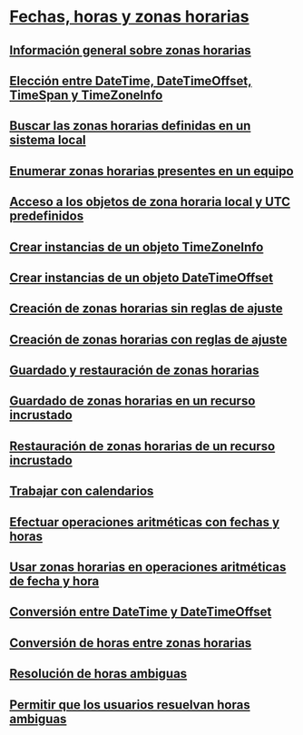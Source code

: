 # [Fechas, horas y zonas horarias](index.md)
## [Información general sobre zonas horarias](time-zone-overview.md)
## [Elección entre DateTime, DateTimeOffset, TimeSpan y TimeZoneInfo](choosing-between-datetime.md)
## [Buscar las zonas horarias definidas en un sistema local](finding-the-time-zones-on-local-system.md)
## [Enumerar zonas horarias presentes en un equipo](enumerate-time-zones.md)
## [Acceso a los objetos de zona horaria local y UTC predefinidos](access-utc-and-local.md)
## [Crear instancias de un objeto TimeZoneInfo](instantiate-time-zone-info.md)
## [Crear instancias de un objeto DateTimeOffset](instantiating-a-datetimeoffset-object.md)
## [Creación de zonas horarias sin reglas de ajuste](create-time-zones-without-adjustment-rules.md)
## [Creación de zonas horarias con reglas de ajuste](create-time-zones-with-adjustment-rules.md)
## [Guardado y restauración de zonas horarias](saving-and-restoring-time-zones.md)
## [Guardado de zonas horarias en un recurso incrustado](save-time-zones-to-an-embedded-resource.md)
## [Restauración de zonas horarias de un recurso incrustado](restore-time-zones-from-an-embedded-resource.md)
## [Trabajar con calendarios](working-with-calendars.md)
## [Efectuar operaciones aritméticas con fechas y horas](performing-arithmetic-operations.md)
## [Usar zonas horarias en operaciones aritméticas de fecha y hora](use-time-zones-in-arithmetic.md)
## [Conversión entre DateTime y DateTimeOffset](converting-between-datetime-and-offset.md)
## [Conversión de horas entre zonas horarias](converting-between-time-zones.md)
## [Resolución de horas ambiguas](resolve-ambiguous-times.md)
## [Permitir que los usuarios resuelvan horas ambiguas](let-users-resolve-ambiguous-times.md)
